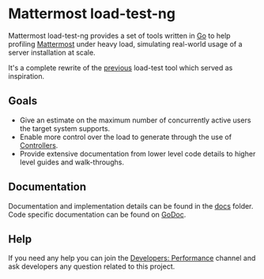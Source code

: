 # Mattermost load-test-ng

Mattermost load-test-ng provides a set of tools written in [Go](https://golang.org/) to help profiling [Mattermost](https://github.com/mattermost/mattermost) under heavy load, simulating real-world usage of a server installation at scale.

It's a complete rewrite of the [previous](https://github.com/mattermost/mattermost-load-test) load-test tool which served as inspiration.

## Goals

- Give an estimate on the maximum number of concurrently active users the target system supports.
- Enable more control over the load to generate through the use of [Controllers](docs/controllers.md).
- Provide extensive documentation from lower level code details to higher level guides and walk-throughs.

## Documentation

Documentation and implementation details can be found in the [docs](docs/) folder.
Code specific documentation can be found on [GoDoc](https://godoc.org/github.com/mattermost/mattermost-load-test-ng).

## Help

If you need any help you can join the [Developers: Performance](https://community.mattermost.com/core/channels/developers-performance) channel and ask developers any question related to this project.

